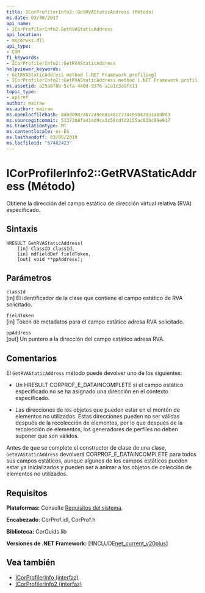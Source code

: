 ```yaml
---
title: ICorProfilerInfo2::GetRVAStaticAddress (Método)
ms.date: 03/30/2017
api_name:
- ICorProfilerInfo2.GetRVAStaticAddress
api_location:
- mscorwks.dll
api_type:
- COM
f1_keywords:
- ICorProfilerInfo2::GetRVAStaticAddress
helpviewer_keywords:
- GetRVAStaticAddress method [.NET Framework profiling]
- ICorProfilerInfo2::GetRVAStaticAddress method [.NET Framework profiling]
ms.assetid: a25a8f8b-5cfa-440d-9376-a1a1c3a9fc11
topic_type:
- apiref
author: mairaw
ms.author: mairaw
ms.openlocfilehash: 8d0d0982ab7249e88c48c7734c09043031a8d0d3
ms.sourcegitcommit: 5137208fa414d9ca3c58cdfd2155ac81bc89e917
ms.translationtype: MT
ms.contentlocale: es-ES
ms.lasthandoff: 03/06/2019
ms.locfileid: "57482423"
---
```

# <a name="icorprofilerinfo2getrvastaticaddress-method"></a>ICorProfilerInfo2::GetRVAStaticAddress (Método)
Obtiene la dirección del campo estático de dirección virtual relativa (RVA) especificado.  
  
## <a name="syntax"></a>Sintaxis  
  
```  
HRESULT GetRVAStaticAddress(  
    [in] ClassID classId,  
    [in] mdFieldDef fieldToken,  
    [out] void **ppAddress);  
```  
  
## <a name="parameters"></a>Parámetros  
 `classId`  
 [in] El identificador de la clase que contiene el campo estático de RVA solicitado.  
  
 `fieldToken`  
 [in] Token de metadatos para el campo estático adresa RVA solicitado.  
  
 `ppAddress`  
 [out] Un puntero a la dirección del campo estático adresa RVA.  
  
## <a name="remarks"></a>Comentarios  
 El `GetRVAStaticAddress` método puede devolver uno de los siguientes:  
  
-   Un HRESULT CORPROF_E_DATAINCOMPLETE si el campo estático especificado no se ha asignado una dirección en el contexto especificado.  
  
-   Las direcciones de los objetos que pueden estar en el montón de elementos no utilizados. Estas direcciones pueden no ser válidas después de la recolección de elementos, por lo que después de la recolección de elementos, los generadores de perfiles no deben suponer que son válidos.  
  
 Antes de que se complete el constructor de clase de una clase, `GetRVAStaticAddress` devolverá CORPROF_E_DATAINCOMPLETE para todos sus campos estáticos, aunque algunos de los campos estáticos pueden estar ya inicializados y pueden ser a animar a los objetos de colección de elementos no utilizados.  
  
## <a name="requirements"></a>Requisitos  
 **Plataformas:** Consulte [Requisitos del sistema](../../../../docs/framework/get-started/system-requirements.md).  
  
 **Encabezado**: CorProf.idl, CorProf.h  
  
 **Biblioteca:** CorGuids.lib  
  
 **Versiones de .NET Framework:** [!INCLUDE[net_current_v20plus](../../../../includes/net-current-v20plus-md.md)]  
  
## <a name="see-also"></a>Vea también
- [ICorProfilerInfo (interfaz)](../../../../docs/framework/unmanaged-api/profiling/icorprofilerinfo-interface.md)
- [ICorProfilerInfo2 (interfaz)](../../../../docs/framework/unmanaged-api/profiling/icorprofilerinfo2-interface.md)
